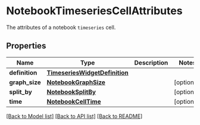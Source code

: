 # NotebookTimeseriesCellAttributes

The attributes of a notebook `timeseries` cell.

## Properties

| Name           | Type                                                            | Description | Notes      |
| -------------- | --------------------------------------------------------------- | ----------- | ---------- |
| **definition** | [**TimeseriesWidgetDefinition**](TimeseriesWidgetDefinition.md) |             |
| **graph_size** | [**NotebookGraphSize**](NotebookGraphSize.md)                   |             | [optional] |
| **split_by**   | [**NotebookSplitBy**](NotebookSplitBy.md)                       |             | [optional] |
| **time**       | [**NotebookCellTime**](NotebookCellTime.md)                     |             | [optional] |

[[Back to Model list]](README.md#documentation-for-models) [[Back to API list]](README.md#documentation-for-api-endpoints) [[Back to README]](README.md)
